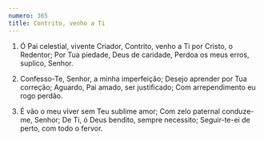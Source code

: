 ```yaml
---
numero: 365
title: Contrito, venho a Ti
---
```

1. Ó Pai celestial, vivente Criador,
Contrito, venho a Ti por Cristo, o Redentor;
Por Tua piedade, Deus de caridade,
Perdoa os meus erros, suplico, Senhor.

2. Confesso-Te, Senhor, a minha imperfeição;
Desejo aprender por Tua correção;
Aguardo, Pai amado, ser justificado;
Com arrependimento eu rogo perdão.

3. É vão o meu viver sem Teu sublime amor;
Com zelo paternal conduze-me, Senhor;
De Ti, ó Deus bendito, sempre necessito;
Seguir-te-ei de perto, com todo o fervor.
